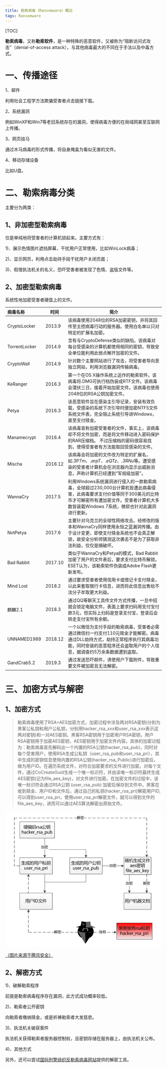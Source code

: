 ```yaml
---
title: 勒索病毒（Ransomware）概论
tags: Ransomware
---
```


[TOC]

**勒索病毒**，又称**勒索软件**，是一种特殊的恶意软件，又被称为“阻断访问式攻击”（denial-of-access attack），与其他病毒最大的不同在于手法以及中毒方式。



# 一、传播途径

1、邮件

利用社会工程学方法欺骗受害者点击链接下载。



2、系统漏洞

例如WinXP和Win7等老旧系统存在的漏洞，使得病毒方便的在局域网甚至互联网上传播。



3、网页挂马

通过木马病毒的形式传播，将自身掩盖为看似无害的文件。



4、移动存储设备

比如U盘。



# 二、勒索病毒分类

主要分为两类：



## 1、非加密型勒索病毒

仅是单纯地将受害者的计算机锁起来。主要方式有：

1)、展示色情图片遮挡屏幕，干扰用户正常使用，比如WinLock病毒；

2)、显示网页，利用点击劫持手段干扰用户关闭页面；

3)、假借执法机关的名义，恐吓受害者被发现了色情、盗版文件等。



## 2、加密型勒索病毒

系统性地加密受害者硬盘上的文件。

| 病毒名称      | 时间    | 简介                                                         |
| :------------ | ------- | ------------------------------------------------------------ |
| CryptoLocker  | 2013.9  | 该病毒使用2048位的RSA加密密钥，并将其回传至主控病毒行动的服务器。使用白名单以只对特定的扩展名加密。 |
| TorrentLocker | 2014.9  | 含有与CryptoDefense类似的缺陷。该病毒对每台受感染的计算机都使用相同的密钥，导致安全单位能利用此弱点解开加密的文件。 |
| CryptoWall    | 2014.9  | 针对数个主要网站进行了攻击，将受害者导向至独立网站，利用浏览器漏洞传输病毒。 |
| KeRanger      | 2016.3  | 第一个在OS X操作系统上运作的勒索软件。该病毒将.DMG可执行档伪装成RTF文件。该病毒会潜伏三日，接着开始加密文件。该病毒也使用2048位的RSA公钥加密文件。 |
| Petya         | 2016.3  | 该恶意软件旨在感染主引导记录，安装有效负载，受感染的系统下次引导时便加密NTFS文件系统文件表，完全阻止系统引导进Windows，直至支付赎金。 |
| Manamecrypt   | 2016.4  | 该病毒宣称加密受害者的文件，事实上，该病毒却不将文件加密，而是将文件移动进入密码保护的RAR压缩档。 不过压缩档的密码很容易找到，使得受害者有方法能取回受感染的文件。 |
| Mischa        | 2016.12 | 该病毒会将加密的文件改为特定的扩展名，如.3P7m、*.arpT*、.*eQTz*、*.3RNu*等。遭受感染的受害者计算机会在浏览器内显示出威胁消息，声称计算机已经遭到“军规级加密”。 |
| WannaCry      | 2017.5  | 利用Windows系统漏洞进行侵入的一款勒索病毒，全球超过230,000台计算机皆遭此病毒侵害，此病毒要求支付价值等同于300美元的比特币才可解密所有遭加密文件。受害者计算机大多数皆装载Windows 7系统，微软也针对此漏洞进行更新。 |
| NotPetya      | 2017.6  | 主要针对乌克兰的全球性网络攻击。经修改的版本和WannaCry同样使用永恒之蓝漏洞传播。由于设计变更，即使支付赎金系统也不会真正解锁，故安全分析师猜测这次袭击不是为了获取非法利益，仅仅是搞破坏。 |
| Bad Rabbit    | 2017.10 | 类似于WannaCry和Petya的模式，Bad Rabbit加密了用户的文件表后，要求支付比特币解锁。ESET认为，该勒索软件伪装成Adobe Flash更新发布。 |
| Mind Lost     | 2018.2  | 通过要求受害者使用信用卡或借记卡支付赎金，以此来套取银行卡信息，进而将此信息出售给不法分子牟取更大利益。 |
| 麒麟2.1       | 2018.3  | 通过QQ等聊天工具传文件方式传播，一旦中招就会锁定电脑文件，表面上要求扫码用支付宝付款3元，但实际上扫码是登录支付宝，登录后会转走支付宝所有余额。 |
| UNNAMED1989   | 2018.12 | 一个以微信为支付手段的勒索病毒，受害者必需通过微信扫一扫支付110元赎金才能解密。病毒通过DLL劫持方式，劫持正常程序执行其病毒功能，同时安装的恶意程序还会盗取用户的个人信息，据调查约5万余条数据遭到盗取。 |
| GandCrab5.2   | 2019.3  | 通过发送恐吓邮件，诱使用户下载附件，导致重要文件被加密且无法解密。 |



# 三、加密方式与解密

## 1、加密方式

> 勒索病毒使用了RSA+AES加密方式，加密过程中涉及两对RSA密钥(分别为黑客公私钥和用户公私钥，分别用hacker_rsa_xxx和user_rsa_xxx表示这两对密钥)和一对AES密钥。黑客RSA密钥用于加密用户RSA密钥，用户RSA密钥用于加密AES密钥，AES密钥用于加密文件内容。具体的加密过程为：勒索病毒首先解码出一个内置的RSA公钥(hacker_rsa_pub)，同时对每个受害用户，使用RSA生成公私钥（user_rsa_pub和user_rsa_pri），其中生成的密钥信息使用内置的RSA公钥(hacker_rsa_Public)进行加密后，做为用户ID。在遍历系统文件，对符合加密要求的文件进行加密。对每个文件，通过CoCreateGuid生成一个唯一标识符，并由该唯一标识符最终生成AES密钥(记为file_aes_key)，对文件进行加密。在加密文件的过程中，该唯一标识符会通过RSA公钥 (user_rsa_pub) 加密后保存到文件中。黑客在收到赎金、用户ID和文件后，通过自己的私钥(hacker_rsa_pri)解密用户ID,可以得到user_rsa_pri，使用user_rsa_pri解密文件，就可以得到文件的file_aes_key，进而可以通过AES算法解密出原始文件。



![image-20190517184506792](/img/image-20190517184506792.png)

<u>（图片来源于腾讯安全）</u>



## 2、解密方式

1)、破解勒索程序

前提是勒索病毒程序存在漏洞，此方式成功概率较低。

2)、勒索者公开密钥

向勒索者缴纳赎金，或是祈祷勒索者大发慈悲。

3)、执法机关破获案件

执法机关获得勒索者服务器控制权，且密钥存储在服务器上，由执法机关公布。

4)、其他方式

另外，还可以尝试[国际刑警组织反勒索病毒网站](https://www.nomoreransom.org/zh/index.html)提供的解密工具。



<!--more-->